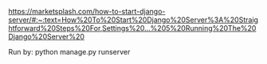https://marketsplash.com/how-to-start-django-server/#:~:text=How%20To%20Start%20Django%20Server%3A%20Straightforward%20Steps%20For,Settings%20...%205%20Running%20The%20Django%20Server%20


Run by:
python manage.py runserver
